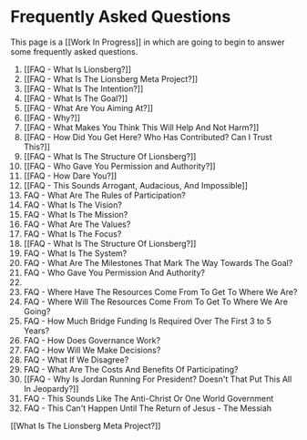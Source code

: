# Frequently Asked Questions

This page is a [[Work In Progress]] in which are going to begin to answer some frequently asked questions. 

1. [[FAQ - What Is Lionsberg?]]  
2. [[FAQ - What Is The Lionsberg Meta Project?]] 
3. [[FAQ - What Is The Intention?]] 
4. [[FAQ - What Is The Goal?]]  
5. [[FAQ - What Are You Aiming At?]]  
6. [[FAQ - Why?]]  
7. [[FAQ - What Makes You Think This Will Help And Not Harm?]]
8. [[FAQ - How Did You Get Here? Who Has Contributed? Can I Trust This?]]  
9. [[FAQ - What Is The Structure Of Lionsberg?]]  
10. [[FAQ - Who Gave You Permission and Authority?]]  
11. [[FAQ - How Dare You?]]  
12. [[FAQ - This Sounds Arrogant, Audacious, And Impossible]] 
13. FAQ - What Are The Rules of Participation? 
14. FAQ - What Is The Vision? 
15. FAQ - What Is The Mission?  
16. FAQ - What Are The Values? 
17. FAQ - What Is The Focus? 
18. [[FAQ - What Is The Structure Of Lionsberg?]]  
19. FAQ - What Is The System? 
20. FAQ - What Are The Milestones That Mark The Way Towards The Goal? 
21. FAQ - Who Gave You Permission And Authority? 
22.  
23. FAQ - Where Have The Resources Come From To Get To Where We Are? 
24. FAQ - Where Will The Resources Come From To Get To Where We Are Going? 
25. FAQ - How Much Bridge Funding Is Required Over The First 3 to 5 Years? 
26. FAQ - How Does Governance Work? 
27. FAQ - How Will We Make Decisions? 
28. FAQ - What If We Disagree? 
29. FAQ - What Are The Costs And Benefits Of Participating? 
30. [[FAQ - Why Is Jordan Running For President? Doesn't That Put This All In Jeopardy?]]  
31. FAQ - This Sounds Like The Anti-Christ Or One World Government 
32. FAQ - This Can't Happen Until The Return of Jesus - The Messiah 



[[What Is The Lionsberg Meta Project?]]  


